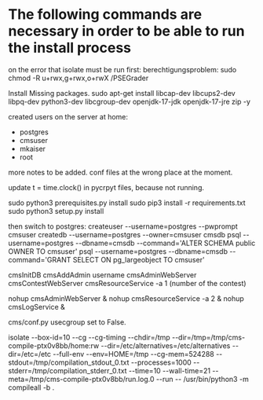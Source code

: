# The following commands are necessary in order to be able to run the install process
on the error that isolate must be run first: berechtigungsproblem:
sudo chmod -R u+rwx,g+rwx,o+rwX /PSEGrader

Install Missing packages. 
sudo apt-get install libcap-dev libcups2-dev libpq-dev python3-dev libcgroup-dev openjdk-17-jdk openjdk-17-jre zip -y


created users on the server at home:
- postgres
- cmsuser
- mkaiser
- root

more notes to be added. 
conf files at the wrong place at the moment. 

update t = time.clock() in pycrpyt files, because not running. 


sudo python3 prerequisites.py install
sudo pip3 install -r requirements.txt
sudo python3 setup.py install


then switch to postgres:
createuser --username=postgres --pwprompt cmsuser
createdb --username=postgres --owner=cmsuser cmsdb
psql --username=postgres --dbname=cmsdb --command='ALTER SCHEMA public OWNER TO cmsuser'
psql --username=postgres --dbname=cmsdb --command='GRANT SELECT ON pg_largeobject TO cmsuser'

cmsInitDB
cmsAddAdmin username
cmsAdminWebServer
cmsContestWebServer
cmsResourceService -a 1 (number of the contest)

nohup cmsAdminWebServer &
nohup cmsResourceService -a 2 &
nohup cmsLogService &

cms/conf.py usecgroup set to False. 


isolate --box-id=10 --cg --cg-timing --chdir=/tmp --dir=/tmp=/tmp/cms-compile-ptx0v8bb/home:rw --dir=/etc/alternatives=/etc/alternatives --dir=/etc=/etc --full-env --env=HOME=/tmp --cg-mem=524288 --stdout=/tmp/compilation_stdout_0.txt --processes=1000 --stderr=/tmp/compilation_stderr_0.txt --time=10 --wall-time=21 --meta=/tmp/cms-compile-ptx0v8bb/run.log.0 --run -- /usr/bin/python3 -m compileall -b .

